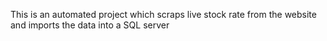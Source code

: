 This is an automated project which scraps live stock rate from the website and imports the data into a SQL server
